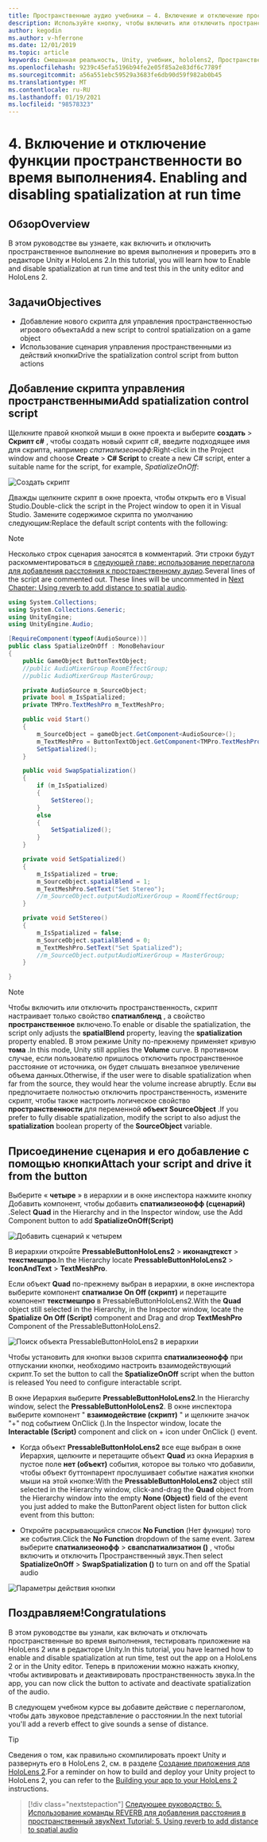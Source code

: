```yaml
---
title: Пространственные аудио учебники — 4. Включение и отключение пространственного звука во время выполнения
description: Используйте кнопку, чтобы включить или отключить пространственность звука во время выполнения.
author: kegodin
ms.author: v-hferrone
ms.date: 12/01/2019
ms.topic: article
keywords: Смешанная реальность, Unity, учебник, hololens2, Пространственный звук, МРТК, набор средств для смешанной реальности, UWP, Windows 10, ХРТФ, функция передачи, связанная с HEAD, переглагол, Microsoft Спатиализер
ms.openlocfilehash: 9239c45efa5196b94fe2e05f85a2e83df6c7789f
ms.sourcegitcommit: a56a551ebc59529a3683fe6db90d59f982ab0b45
ms.translationtype: MT
ms.contentlocale: ru-RU
ms.lasthandoff: 01/19/2021
ms.locfileid: "98578323"
---
```

# <a name="4-enabling-and-disabling-spatialization-at-run-time"></a><span data-ttu-id="50d80-105">4. Включение и отключение функции пространственности во время выполнения</span><span class="sxs-lookup"><span data-stu-id="50d80-105">4. Enabling and disabling spatialization at run time</span></span>

## <a name="overview"></a><span data-ttu-id="50d80-106">Обзор</span><span class="sxs-lookup"><span data-stu-id="50d80-106">Overview</span></span>

<span data-ttu-id="50d80-107">В этом руководстве вы узнаете, как включить и отключить пространственное выполнение во время выполнения и проверить это в редакторе Unity и HoloLens 2.</span><span class="sxs-lookup"><span data-stu-id="50d80-107">In this tutorial, you will learn how to Enable and disable spatialization at run time and test this in the unity editor and HoloLens 2.</span></span>

## <a name="objectives"></a><span data-ttu-id="50d80-108">Задачи</span><span class="sxs-lookup"><span data-stu-id="50d80-108">Objectives</span></span>

* <span data-ttu-id="50d80-109">Добавление нового скрипта для управления пространственностью игрового объекта</span><span class="sxs-lookup"><span data-stu-id="50d80-109">Add a new script to control spatialization on a game object</span></span>
* <span data-ttu-id="50d80-110">Использование сценария управления пространственными из действий кнопки</span><span class="sxs-lookup"><span data-stu-id="50d80-110">Drive the spatialization control script from button actions</span></span>

## <a name="add-spatialization-control-script"></a><span data-ttu-id="50d80-111">Добавление скрипта управления пространственными</span><span class="sxs-lookup"><span data-stu-id="50d80-111">Add spatialization control script</span></span>

 <span data-ttu-id="50d80-112">Щелкните правой кнопкой мыши в окне проекта и выберите **создать**  >  **Скрипт c#** , чтобы создать новый скрипт c#, введите подходящее имя для скрипта, например _спатиализеонофф_:</span><span class="sxs-lookup"><span data-stu-id="50d80-112">Right-click in the Project window and choose **Create** > **C# Script** to create a new C# script, enter a suitable name for the script, for example, _SpatializeOnOff_:</span></span>

![Создать скрипт](images/spatial-audio/spatial-audio-04-section1-step1-1.png)

<span data-ttu-id="50d80-114">Дважды щелкните скрипт в окне проекта, чтобы открыть его в Visual Studio.</span><span class="sxs-lookup"><span data-stu-id="50d80-114">Double-click the script in the Project window to open it in Visual Studio.</span></span> <span data-ttu-id="50d80-115">Замените содержимое скрипта по умолчанию следующим:</span><span class="sxs-lookup"><span data-stu-id="50d80-115">Replace the default script contents with the following:</span></span>

> [!NOTE]
> <span data-ttu-id="50d80-116">Несколько строк сценария заносятся в комментарий. Эти строки будут раскомментироваться в [следующей главе: использование переглагола для добавления расстояния к пространственному аудио](unity-spatial-audio-ch5.md).</span><span class="sxs-lookup"><span data-stu-id="50d80-116">Several lines of the script are commented out. These lines will be uncommented in [Next Chapter: Using reverb to add distance to spatial audio](unity-spatial-audio-ch5.md).</span></span>

```c#
using System.Collections;
using System.Collections.Generic;
using UnityEngine;
using UnityEngine.Audio;

[RequireComponent(typeof(AudioSource))]
public class SpatializeOnOff : MonoBehaviour
{
    public GameObject ButtonTextObject;
    //public AudioMixerGroup RoomEffectGroup;
    //public AudioMixerGroup MasterGroup;

    private AudioSource m_SourceObject;
    private bool m_IsSpatialized;
    private TMPro.TextMeshPro m_TextMeshPro;

    public void Start()
    {
        m_SourceObject = gameObject.GetComponent<AudioSource>();
        m_TextMeshPro = ButtonTextObject.GetComponent<TMPro.TextMeshPro>();
        SetSpatialized();
    }

    public void SwapSpatialization()
    {
        if (m_IsSpatialized)
        {
            SetStereo();
        }
        else
        {
            SetSpatialized();
        }
    }

    private void SetSpatialized()
    {
        m_IsSpatialized = true;
        m_SourceObject.spatialBlend = 1;
        m_TextMeshPro.SetText("Set Stereo");
        //m_SourceObject.outputAudioMixerGroup = RoomEffectGroup;
    }

    private void SetStereo()
    {
        m_IsSpatialized = false;
        m_SourceObject.spatialBlend = 0;
        m_TextMeshPro.SetText("Set Spatialized");
        //m_SourceObject.outputAudioMixerGroup = MasterGroup;
    }

}
```

> [!NOTE]
> <span data-ttu-id="50d80-117">Чтобы включить или отключить пространственность, скрипт настраивает только свойство **спатиалбленд** , а свойство **пространственное** включено.</span><span class="sxs-lookup"><span data-stu-id="50d80-117">To enable or disable the spatialization, the script only adjusts the **spatialBlend** property, leaving the **spatialization** property enabled.</span></span> <span data-ttu-id="50d80-118">В этом режиме Unity по-прежнему применяет кривую **тома** .</span><span class="sxs-lookup"><span data-stu-id="50d80-118">In this mode, Unity still applies the **Volume** curve.</span></span> <span data-ttu-id="50d80-119">В противном случае, если пользователю пришлось отключить пространственное расстояние от источника, он будет слышать внезапное увеличение объема данных.</span><span class="sxs-lookup"><span data-stu-id="50d80-119">Otherwise, if the user were to disable spatialization when far from the source, they would hear the volume increase abruptly.</span></span>
> <span data-ttu-id="50d80-120">Если вы предпочитаете полностью отключить пространственность, измените скрипт, чтобы также настроить логическое свойство **пространственности** для переменной **объект SourceObject** .</span><span class="sxs-lookup"><span data-stu-id="50d80-120">If you prefer to fully disable spatialization, modify the script to also adjust the **spatialization** boolean property of the **SourceObject** variable.</span></span>

## <a name="attach-your-script-and-drive-it-from-the-button"></a><span data-ttu-id="50d80-121">Присоединение сценария и его добавление с помощью кнопки</span><span class="sxs-lookup"><span data-stu-id="50d80-121">Attach your script and drive it from the button</span></span>

<span data-ttu-id="50d80-122">Выберите « **четыре** » в иерархии и в окне инспектора нажмите кнопку Добавить компонент, чтобы добавить **спатиализеонофф (сценарий)** .</span><span class="sxs-lookup"><span data-stu-id="50d80-122">Select **Quad** in the Hierarchy and in the Inspector window, use the Add Component button to add **SpatializeOnOff(Script)**</span></span>

![Добавить сценарий к четырем](images/spatial-audio/spatial-audio-04-section2-step1-1.png)

<span data-ttu-id="50d80-124">В иерархии откройте **PressableButtonHoloLens2**  >  **иконандтекст**  >  **текстмешпро**.</span><span class="sxs-lookup"><span data-stu-id="50d80-124">In the Hierarchy locate **PressableButtonHoloLens2** > **IconAndText** > **TextMeshPro**.</span></span>

<span data-ttu-id="50d80-125">Если объект **Quad** по-прежнему выбран в иерархии, в окне инспектора выберите компонент **спатиализе On Off (скрипт)** и перетащите компонент **текстмешпро** в PressableButtonHoloLens2.</span><span class="sxs-lookup"><span data-stu-id="50d80-125">With the **Quad** object still selected in the Hierarchy, in the Inspector window, locate the **Spatialize On Off (Script)** component and Drag and drop **TextMeshPro** Component of the PressableButtonHoloLens2.</span></span>

![Поиск объекта PressableButtonHoloLens2 в иерархии](images/spatial-audio/spatial-audio-04-section2-step1-2.png)

<span data-ttu-id="50d80-127">Чтобы установить для кнопки вызов скрипта **спатиализеонофф** при отпускании кнопки, необходимо настроить взаимодействующий скрипт.</span><span class="sxs-lookup"><span data-stu-id="50d80-127">To set the button to call the **SpatializeOnOff** script when the button is released You need to configure interactable script.</span></span>

<span data-ttu-id="50d80-128">В окне Иерархия выберите **PressableButtonHoloLens2**.</span><span class="sxs-lookup"><span data-stu-id="50d80-128">In the Hierarchy window, select the **PressableButtonHoloLens2**.</span></span> <span data-ttu-id="50d80-129">В окне инспектора выберите компонент " **взаимодействие (скрипт)** " и щелкните значок "+" под событием OnClick ().</span><span class="sxs-lookup"><span data-stu-id="50d80-129">In the Inspector window, locate the **Interactable (Script)** component and click on + icon under OnClick () event.</span></span>

* <span data-ttu-id="50d80-130">Когда объект **PressableButtonHoloLens2** все еще выбран в окне Иерархия, щелкните и перетащите объект **Quad** из окна Иерархия в пустое поле **нет (объект)** события, которое вы только что добавили, чтобы объект буттонпарент прослушивает событие нажатия кнопки мыши на этой кнопке:</span><span class="sxs-lookup"><span data-stu-id="50d80-130">With the **PressableButtonHoloLens2** object still selected in the Hierarchy window, click-and-drag the **Quad** object from the Hierarchy window into the empty **None (Object)** field of the event you just added to make the ButtonParent object listen for button click event from this button:</span></span>

* <span data-ttu-id="50d80-131">Откройте раскрывающийся список **No Function** (Нет функции) того же события.</span><span class="sxs-lookup"><span data-stu-id="50d80-131">Click the **No Function** dropdown of the same event.</span></span> <span data-ttu-id="50d80-132">Затем выберите **спатиализеонофф**  >  **свапспатиализатион ()** , чтобы включить и отключить Пространственный звук.</span><span class="sxs-lookup"><span data-stu-id="50d80-132">Then select **SpatializeOnOff** > **SwapSpatialization ()** to turn on and off the Spatial audio</span></span>

![Параметры действия кнопки](images/spatial-audio/spatial-audio-04-section2-step1-3.png)

## <a name="congratulations"></a><span data-ttu-id="50d80-134">Поздравляем!</span><span class="sxs-lookup"><span data-stu-id="50d80-134">Congratulations</span></span>

<span data-ttu-id="50d80-135">В этом руководстве вы узнали, как включать и отключать пространственные во время выполнения, тестировать приложение на HoloLens 2 или в редакторе Unity.</span><span class="sxs-lookup"><span data-stu-id="50d80-135">In this tutorial, you have learned how to enable and disable spatialization at run time, test out the app on a HoloLens 2 or in the Unity editor.</span></span> <span data-ttu-id="50d80-136">Теперь в приложении можно нажать кнопку, чтобы активировать и деактивировать пространственность звука.</span><span class="sxs-lookup"><span data-stu-id="50d80-136">In the app, you can now click the button to activate and deactivate spatialization of the audio.</span></span>

<span data-ttu-id="50d80-137">В следующем учебном курсе вы добавите действие с переглаголом, чтобы дать звуковое представление о расстоянии.</span><span class="sxs-lookup"><span data-stu-id="50d80-137">In the next tutorial you'll add a reverb effect to give sounds a sense of distance.</span></span>

> [!TIP]
> <span data-ttu-id="50d80-138">Сведения о том, как правильно скомпилировать проект Unity и развернуть его в HoloLens 2, см. в разделе [Создание приложения для HoloLens 2](mr-learning-base-02.md#building-your-application-to-your-hololens-2).</span><span class="sxs-lookup"><span data-stu-id="50d80-138">For a reminder on how to build and deploy your Unity project to HoloLens 2, you can refer to the [Building your app to your HoloLens 2](mr-learning-base-02.md#building-your-application-to-your-hololens-2) instructions.</span></span>

> [!div class="nextstepaction"]
> [<span data-ttu-id="50d80-139">Следующее руководство: 5. Использование команды REVERB для добавления расстояния в пространственный звук</span><span class="sxs-lookup"><span data-stu-id="50d80-139">Next Tutorial: 5. Using reverb to add distance to spatial audio</span></span>](unity-spatial-audio-ch5.md)
